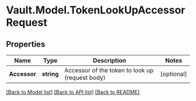 # Vault.Model.TokenLookUpAccessorRequest

## Properties

Name | Type | Description | Notes
------------ | ------------- | ------------- | -------------
**Accessor** | **string** | Accessor of the token to look up (request body) | [optional] 

[[Back to Model list]](../README.md#documentation-for-models) [[Back to API list]](../README.md#documentation-for-api-endpoints) [[Back to README]](../README.md)

